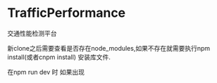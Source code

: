 # TrafficPerformance
交通性能检测平台

新clone之后需要查看是否存在node_modules,如果不存在就需要执行npm install(或者cnpm install) 安装库文件.

在npm run dev 时 如果出现






